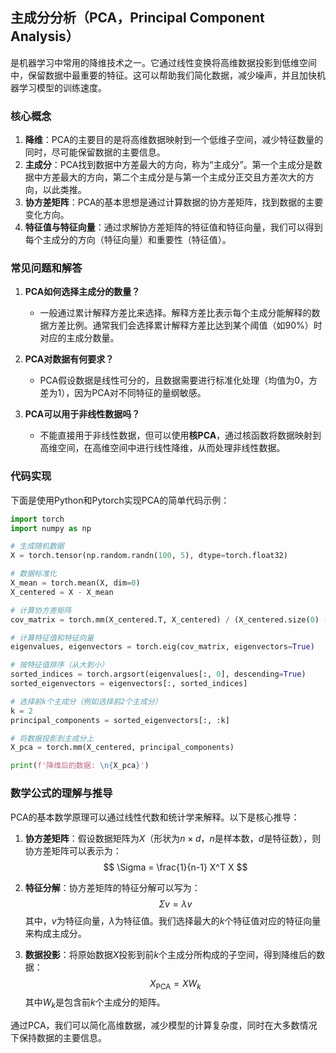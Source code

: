 ## 主成分分析（PCA，Principal Component Analysis）
是机器学习中常用的降维技术之一。它通过线性变换将高维数据投影到低维空间中，保留数据中最重要的特征。这可以帮助我们简化数据，减少噪声，并且加快机器学习模型的训练速度。

### 核心概念
1. **降维**：PCA的主要目的是将高维数据映射到一个低维子空间，减少特征数量的同时，尽可能保留数据的主要信息。
2. **主成分**：PCA找到数据中方差最大的方向，称为“主成分”。第一个主成分是数据中方差最大的方向，第二个主成分是与第一个主成分正交且方差次大的方向，以此类推。
3. **协方差矩阵**：PCA的基本思想是通过计算数据的协方差矩阵，找到数据的主要变化方向。
4. **特征值与特征向量**：通过求解协方差矩阵的特征值和特征向量，我们可以得到每个主成分的方向（特征向量）和重要性（特征值）。

### 常见问题和解答
1. **PCA如何选择主成分的数量？**
   - 一般通过累计解释方差比来选择。解释方差比表示每个主成分能解释的数据方差比例。通常我们会选择累计解释方差比达到某个阈值（如90%）时对应的主成分数量。
   
2. **PCA对数据有何要求？**
   - PCA假设数据是线性可分的，且数据需要进行标准化处理（均值为0，方差为1），因为PCA对不同特征的量纲敏感。

3. **PCA可以用于非线性数据吗？**
   - 不能直接用于非线性数据，但可以使用**核PCA**，通过核函数将数据映射到高维空间，在高维空间中进行线性降维，从而处理非线性数据。

### 代码实现

下面是使用Python和Pytorch实现PCA的简单代码示例：

```python
import torch
import numpy as np

# 生成随机数据
X = torch.tensor(np.random.randn(100, 5), dtype=torch.float32)

# 数据标准化
X_mean = torch.mean(X, dim=0)
X_centered = X - X_mean

# 计算协方差矩阵
cov_matrix = torch.mm(X_centered.T, X_centered) / (X_centered.size(0) - 1)

# 计算特征值和特征向量
eigenvalues, eigenvectors = torch.eig(cov_matrix, eigenvectors=True)

# 按特征值排序（从大到小）
sorted_indices = torch.argsort(eigenvalues[:, 0], descending=True)
sorted_eigenvectors = eigenvectors[:, sorted_indices]

# 选择前k个主成分（例如选择前2个主成分）
k = 2
principal_components = sorted_eigenvectors[:, :k]

# 将数据投影到主成分上
X_pca = torch.mm(X_centered, principal_components)

print(f'降维后的数据: \n{X_pca}')
```

### 数学公式的理解与推导

PCA的基本数学原理可以通过线性代数和统计学来解释。以下是核心推导：

1. **协方差矩阵**：假设数据矩阵为$X$（形状为$n \times d$，$n$是样本数，$d$是特征数），则协方差矩阵可以表示为：
   $$
   \Sigma = \frac{1}{n-1} X^T X
   $$

2. **特征分解**：协方差矩阵的特征分解可以写为：
   $$
   \Sigma v = \lambda v
   $$
   其中，$v$为特征向量，$\lambda$为特征值。我们选择最大的$k$个特征值对应的特征向量来构成主成分。

3. **数据投影**：将原始数据$X$投影到前$k$个主成分所构成的子空间，得到降维后的数据：
   $$
   X_{\text{PCA}} = X W_k
   $$
   其中$W_k$是包含前$k$个主成分的矩阵。

通过PCA，我们可以简化高维数据，减少模型的计算复杂度，同时在大多数情况下保持数据的主要信息。
